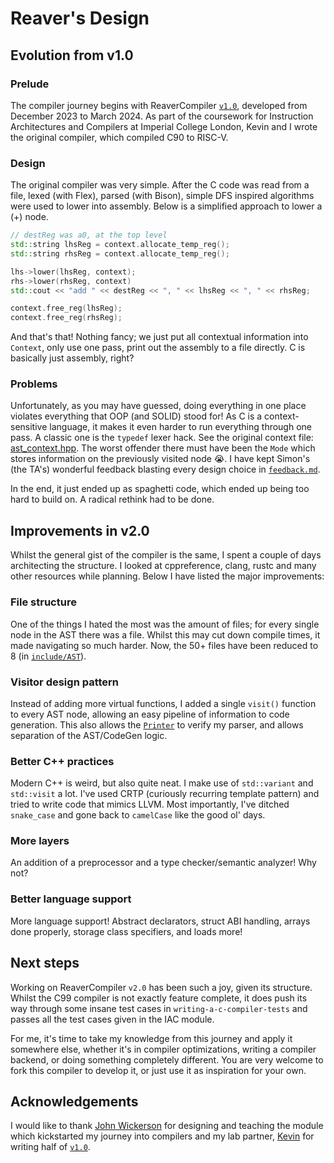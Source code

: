 # Reaver's Design

## Evolution from v1.0

### Prelude

The compiler journey begins with ReaverCompiler 
[`v1.0`](https://github.com/saturn691/ReaverCompiler/tree/v1.0), developed 
from December 2023 to March 2024. As part of the coursework for Instruction 
Architectures and Compilers at Imperial College London, Kevin and I wrote the 
original compiler, which compiled C90 to RISC-V.

### Design

The original compiler was very simple. After the C code was read from a file,
lexed (with Flex), parsed (with Bison), simple DFS inspired algorithms were used
to lower into assembly. Below is a simplified approach to lower a (+) node.

```cpp
// destReg was a0, at the top level
std::string lhsReg = context.allocate_temp_reg();
std::string rhsReg = context.allocate_temp_reg();

lhs->lower(lhsReg, context);
rhs->lower(rhsReg, context)
std::cout << "add " << destReg << ", " << lhsReg << ", " << rhsReg; 

context.free_reg(lhsReg);
context.free_reg(rhsReg);
```

And that's that! Nothing fancy; we just put all contextual information into
`Context`, only use one pass, print out the assembly to a file directly.
C is basically just assembly, right?

### Problems

Unfortunately, as you may have guessed, doing everything in one place violates
everything that OOP (and SOLID) stood for! As C is a context-sensitive language,
it makes it even harder to run everything through one pass. A classic one is
the `typedef` lexer hack. See the original context file:
[ast_context.hpp](https://github.com/saturn691/ReaverCompiler/blob/v1.0/include/ast/ast_context.hpp).
The worst offender there must have been the `Mode` which stores information on the
previously visited node 😭. I have kept Simon's (the TA's) wonderful feedback 
blasting every design choice in [`feedback.md`](feedback.md).

In the end, it just ended up as spaghetti code, which ended up being too hard to
build on. A radical rethink had to be done.

## Improvements in v2.0

Whilst the general gist of the compiler is the same, I spent a couple of days
architecting the structure. I looked at cppreference, clang, rustc and many
other resources while planning. Below I have listed the major improvements:

### File structure

One of the things I hated the most was the amount of files; for every single node
in the AST there was a file. Whilst this may cut down compile times, it made
navigating so much harder. Now, the 50+ files have been reduced to 8 (in 
[`include/AST`](../include/AST)).

### Visitor design pattern

Instead of adding more virtual functions, I added a single `visit()` function
to every AST node, allowing an easy pipeline of information to code generation.
This also allows the [`Printer`](../include/AST/Printer.hpp) to verify my parser,
and allows separation of the AST/CodeGen logic.

### Better C++ practices

Modern C++ is weird, but also quite neat. I make use of `std::variant` and
`std::visit` a lot. I've used CRTP (curiously recurring template pattern) and
tried to write code that mimics LLVM. Most importantly, I've ditched
`snake_case` and gone back to `camelCase` like the good ol' days.

### More layers

An addition of a preprocessor and a type checker/semantic analyzer! Why not?

### Better language support

More language support! Abstract declarators, struct ABI handling, arrays done
properly, storage class specifiers, and loads more!

## Next steps

Working on ReaverCompiler `v2.0` has been such a joy, given its structure.
Whilst the C99 compiler is not exactly feature complete, it does push its way
through some insane test cases in `writing-a-c-compiler-tests` and passes all
the test cases given in the IAC module.

For me, it's time to take my knowledge from this journey and apply it somewhere
else, whether it's in compiler optimizations, writing a compiler backend, or
doing something completely different. You are very welcome to fork this
compiler to develop it, or just use it as inspiration for your own.

## Acknowledgements

I would like to thank [John Wickerson](https://github.com/johnwickerson)
for designing and teaching the module which kickstarted my journey into
compilers and my lab partner, [Kevin](https://github.com/booth-algo) for 
writing half of [`v1.0`](https://github.com/saturn691/ReaverCompiler/tree/v1.0).